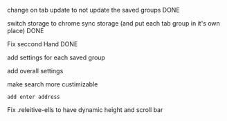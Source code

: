 change on tab update to not update the saved groups DONE

switch storage to chrome sync storage (and put each tab group in it's own place) DONE

Fix seccond Hand DONE

add settings for each saved group

add overall settings 

make search more custimizable 

    add enter address 

Fix .releitive-ells to have dynamic height and scroll bar